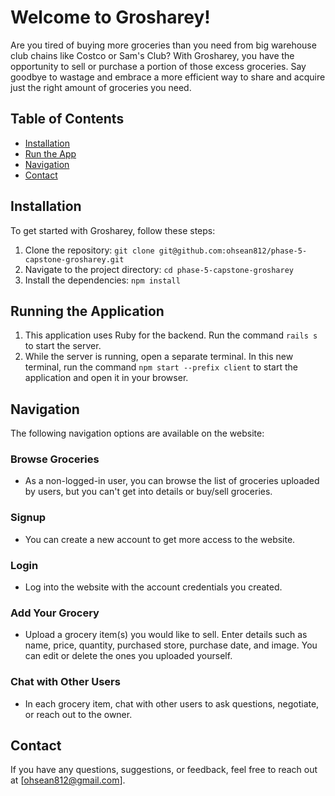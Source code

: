 # Welcome to Grosharey!

Are you tired of buying more groceries than you need from big warehouse club chains like Costco or Sam's Club? With Grosharey, you have the opportunity to sell or purchase a portion of those excess groceries. Say goodbye to wastage and embrace a more efficient way to share and acquire just the right amount of groceries you need.


## Table of Contents

- [Installation](#installation)
- [Run the App](#running-the-application)
- [Navigation](#navigation)
- [Contact](#contact)


## Installation

To get started with Grosharey, follow these steps:

1. Clone the repository: `git clone git@github.com:ohsean812/phase-5-capstone-grosharey.git`
2. Navigate to the project directory: `cd phase-5-capstone-grosharey`
3. Install the dependencies: `npm install`


## Running the Application

1. This application uses Ruby for the backend. Run the command `rails s` to start the server.
2. While the server is running, open a separate terminal. In this new terminal, run the command `npm start --prefix client` to start the application and open it in your browser.



## Navigation

The following navigation options are available on the website:

### Browse Groceries
* As a non-logged-in user, you can browse the list of groceries uploaded by users, but you can't get into details or buy/sell groceries.

### Signup
* You can create a new account to get more access to the website.

### Login
* Log into the website with the account credentials you created.

### Add Your Grocery
* Upload a grocery item(s) you would like to sell. Enter details such as name, price, quantity, purchased store, purchase date, and image. You can edit or delete the ones you uploaded yourself.

### Chat with Other Users
* In each grocery item, chat with other users to ask questions, negotiate, or reach out to the owner.



## Contact

If you have any questions, suggestions, or feedback, feel free to reach out at [ohsean812@gmail.com].
